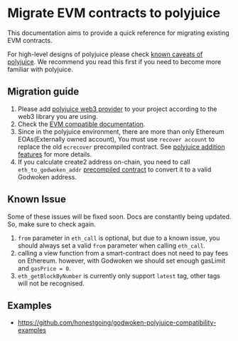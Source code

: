 # Migrate EVM contracts to polyjuice

This documentation aims to provide a quick reference for migrating existing EVM contracts.

For high-level designs of polyjuice please check [known caveats of polyjuice](https://github.com/nervosnetwork/godwoken/blob/master/docs/known_caveats_of_polyjuice.md). We recommend you read this first if you need to become more familiar with polyjuice.

## Migration guide

1. Please add [polyjuice web3 provider](https://github.com/nervosnetwork/polyjuice-provider) to your project according to the web3 library you are using.
2. Check the [EVM compatible documentation](https://github.com/nervosnetwork/godwoken-polyjuice/blob/main/docs/EVM-compatible.md).
3. Since in the polyjuice environment, there are more than only Ethereum EOAs(Externally owned account), You must use `recover account` to replace the old `ecrecover` precompiled contract. See [polyjuice addition features](https://github.com/nervosnetwork/godwoken-polyjuice/blob/main/docs/Addition-Features.md) for more details.
4. If you calculate create2 address on-chain, you need to call `eth_to_godwoken_addr` [precompiled contract](https://github.com/nervosnetwork/godwoken-polyjuice/blob/main/docs/Addition-Features.md#eth_to_godwoken_addr-spec) to convert it to a valid Godwoken address.

## Known Issue

Some of these issues will be fixed soon. Docs are constantly being updated. So, make sure to check again. 

1. `from` parameter in `eth_call` is optional, but due to a known issue, you should always set a valid `from` parameter when calling `eth_call`.
2. calling a view function from a smart-contract does not need to pay fees on Ethereum. however, with Godwoken we should set enough gasLimit and `gasPrice = 0`.
3. `eth_getBlockByNumber` is currently only support `latest` tag, other tags will not be recognised.


## Examples

* https://github.com/honestgoing/godwoken-polyjuice-compatibility-examples
